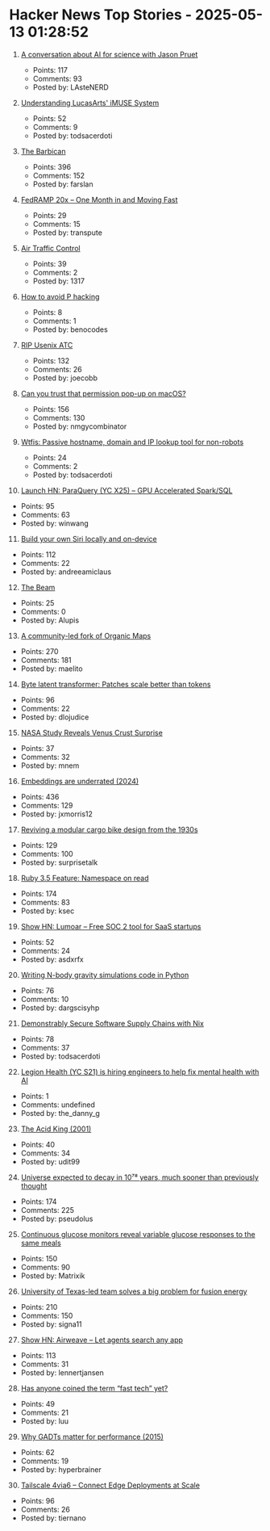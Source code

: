 # Hacker News Top Stories - 2025-05-13 01:28:52

1. [A conversation about AI for science with Jason Pruet](https://www.lanl.gov/media/publications/1663/0125-qa-jason-pruet)
   - Points: 117
   - Comments: 93
   - Posted by: LAsteNERD

2. [Understanding LucasArts' iMUSE System](https://github.com/meshula/LabMidi/blob/main/LabMuse/imuse-technical.md)
   - Points: 52
   - Comments: 9
   - Posted by: todsacerdoti

3. [The Barbican](https://arslan.io/2025/05/12/barbican-estate/)
   - Points: 396
   - Comments: 152
   - Posted by: farslan

4. [FedRAMP 20x – One Month in and Moving Fast](https://www.fedramp.gov/2025-04-24-fedramp-20x-one-month-in-and-moving-fast/)
   - Points: 29
   - Comments: 15
   - Posted by: transpute

5. [Air Traffic Control](https://computer.rip/2025-05-11-air-traffic-control.html)
   - Points: 39
   - Comments: 2
   - Posted by: 1317

6. [How to avoid P hacking](https://www.nature.com/articles/d41586-025-01246-1)
   - Points: 8
   - Comments: 1
   - Posted by: benocodes

7. [RIP Usenix ATC](https://bcantrill.dtrace.org/2025/05/11/rip-usenix-atc/)
   - Points: 132
   - Comments: 26
   - Posted by: joecobb

8. [Can you trust that permission pop-up on macOS?](https://wts.dev/posts/tcc-who/)
   - Points: 156
   - Comments: 130
   - Posted by: nmgycombinator

9. [Wtfis: Passive hostname, domain and IP lookup tool for non-robots](https://github.com/pirxthepilot/wtfis)
   - Points: 24
   - Comments: 2
   - Posted by: todsacerdoti

10. [Launch HN: ParaQuery (YC X25) – GPU Accelerated Spark/SQL](undefined)
   - Points: 95
   - Comments: 63
   - Posted by: winwang

11. [Build your own Siri locally and on-device](https://thehyperplane.substack.com/p/build-your-own-siri-locally-on-device)
   - Points: 112
   - Comments: 22
   - Posted by: andreeamiclaus

12. [The Beam](https://www.erlang-solutions.com/blog/the-beam-erlangs-virtual-machine/)
   - Points: 25
   - Comments: 0
   - Posted by: Alupis

13. [A community-led fork of Organic Maps](https://www.comaps.app/news/2025-05-12/3/)
   - Points: 270
   - Comments: 181
   - Posted by: maelito

14. [Byte latent transformer: Patches scale better than tokens](https://arxiv.org/abs/2412.09871)
   - Points: 96
   - Comments: 22
   - Posted by: dlojudice

15. [NASA Study Reveals Venus Crust Surprise](https://science.nasa.gov/science-research/astromaterials/nasa-study-reveals-venus-crust-surprise/)
   - Points: 37
   - Comments: 32
   - Posted by: mnem

16. [Embeddings are underrated (2024)](https://technicalwriting.dev/ml/embeddings/overview.html)
   - Points: 436
   - Comments: 129
   - Posted by: jxmorris12

17. [Reviving a modular cargo bike design from the 1930s](https://www.core77.com/posts/136773/Reviving-a-Modular-Cargo-Bike-Design-from-the-1930s)
   - Points: 129
   - Comments: 100
   - Posted by: surprisetalk

18. [Ruby 3.5 Feature: Namespace on read](https://bugs.ruby-lang.org/issues/21311)
   - Points: 174
   - Comments: 83
   - Posted by: ksec

19. [Show HN: Lumoar – Free SOC 2 tool for SaaS startups](https://www.lumoar.com)
   - Points: 52
   - Comments: 24
   - Posted by: asdxrfx

20. [Writing N-body gravity simulations code in Python](https://alvinng4.github.io/grav_sim/5_steps_to_n_body_simulation/)
   - Points: 76
   - Comments: 10
   - Posted by: dargscisyhp

21. [Demonstrably Secure Software Supply Chains with Nix](https://nixcademy.com/posts/secure-supply-chain-with-nix/)
   - Points: 78
   - Comments: 37
   - Posted by: todsacerdoti

22. [Legion Health (YC S21) is hiring engineers to help fix mental health with AI](https://www.workatastartup.com/jobs/75011)
   - Points: 1
   - Comments: undefined
   - Posted by: the_danny_g

23. [The Acid King (2001)](https://www.rollingstone.com/feature/acid-lsd-king-william-leonard-pickard-prison-pete-wilkinson-184390/)
   - Points: 40
   - Comments: 34
   - Posted by: udit99

24. [Universe expected to decay in 10⁷⁸ years, much sooner than previously thought](https://phys.org/news/2025-05-universe-decay-years-sooner-previously.html)
   - Points: 174
   - Comments: 225
   - Posted by: pseudolus

25. [Continuous glucose monitors reveal variable glucose responses to the same meals](https://examine.com/research-feed/study/1jjKq1/)
   - Points: 150
   - Comments: 90
   - Posted by: Matrixik

26. [University of Texas-led team solves a big problem for fusion energy](https://news.utexas.edu/2025/05/05/university-of-texas-led-team-solves-a-big-problem-for-fusion-energy/)
   - Points: 210
   - Comments: 150
   - Posted by: signa11

27. [Show HN: Airweave – Let agents search any app](https://github.com/airweave-ai/airweave)
   - Points: 113
   - Comments: 31
   - Posted by: lennertjansen

28. [Has anyone coined the term “fast tech” yet?](https://chaos.social/@gsuberland/114485304658708399)
   - Points: 49
   - Comments: 21
   - Posted by: luu

29. [Why GADTs matter for performance (2015)](https://blog.janestreet.com/why-gadts-matter-for-performance/)
   - Points: 62
   - Comments: 19
   - Posted by: hyperbrainer

30. [Tailscale 4via6 – Connect Edge Deployments at Scale](https://tailscale.com/blog/4via6-connectivity-to-edge-devices)
   - Points: 96
   - Comments: 26
   - Posted by: tiernano

